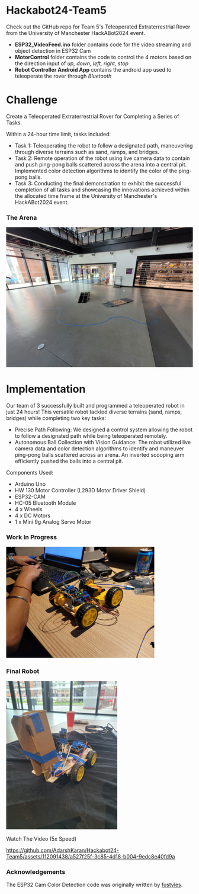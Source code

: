 # Hackabot24-Team5
Check out the GitHub repo for Team 5's Teleoperated Extraterrestrial Rover from the University of Manchester HackABot2024 event.

- **ESP32_VideoFeed.ino** folder contains code for the video streaming and object detection in ESP32 Cam
- **MotorControl** folder contains the code to control the 4 motors based on the direction input of _up, down, left, right, stop_
- **Robot Controller Android App** contains the android app used to teleoperate the rover through _Bluetooth_

# Challenge
Create a Teleoperated Extraterrestrial Rover for Completing a Series of Tasks. 

Within a 24-hour time limit, tasks included:

- Task 1: Teleoperating the robot to follow a designated path, maneuvering through diverse terrains such as sand, ramps, and bridges.
- Task 2: Remote operation of the robot using live camera data to contain and push ping-pong balls scattered across the arena into a central pit. Implemented color detection algorithms to identify the color of the ping-pong balls.
- Task 3: Conducting the final demonstration to exhibit the successful completion of all tasks and showcasing the innovations achieved within the allocated time frame at the University of Manchester's HackABot2024 event.

### The Arena
<img src="https://github.com/AdarshKaran/Hackabot24-Team5/blob/main/hacakbot%20media/Arena.jpg?raw=true" width="600">



# Implementation
Our team of 3 successfully built and programmed a teleoperated robot in just 24 hours! This versatile robot tackled diverse terrains (sand, ramps, bridges) while completing two key tasks:

- Precise Path Following: We designed a control system allowing the robot to follow a designated path while being teleoperated remotely.
- Autonomous Ball Collection with Vision Guidance: The robot utilized live camera data and color detection algorithms to identify and maneuver ping-pong balls scattered across an arena. An inverted scooping arm efficiently pushed the balls into a central pit.
    
Components Used:
- Arduino Uno
- HW 130 Motor Controller (L293D Motor Driver Shield)
- ESP32-CAM
- HC-05 Bluetooth Module
- 4 x Wheels
- 4 x DC Motors
- 1 x Mini 9g Analog Servo Motor

### Work In Progress
<img src="https://github.com/AdarshKaran/Hackabot24-Team5/blob/main/hacakbot%20media/WIP1.jpg?raw=true" width="400">

### Final Robot
<img src="https://github.com/AdarshKaran/Hackabot24-Team5/blob/main/hacakbot%20media/Final.jpg?raw=true" height="400">

Watch The Video (5x Speed)

https://github.com/AdarshKaran/Hackabot24-Team5/assets/112091438/a527f25f-3c85-4d18-b004-9edc8e40fd9a

### Acknowledgements
The ESP32 Cam Color Detection code was originally written by [fustyles](https://github.com/fustyles/Arduino/tree/master/ESP32-CAM_Tracking.js).

